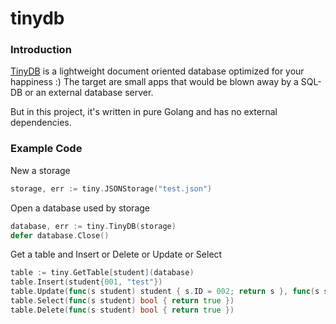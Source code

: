 # tinydb

### Introduction

[TinyDB](https://github.com/msiemens/tinydb) is a lightweight document oriented database optimized for your happiness :) The target are small apps that would be blown away by a SQL-DB or an external database server.

But in this project, it's written in pure Golang and has no external dependencies. 

### Example Code

New a storage
```Go
storage, err := tiny.JSONStorage("test.json")
```

Open a database used by storage
```Go
database, err := tiny.TinyDB(storage)
defer database.Close()
```

Get a table and Insert or Delete or Update or Select
```Go
table := tiny.GetTable[student](database)
table.Insert(student{001, "test"})
table.Update(func(s student) student { s.ID = 002; return s }, func(s student) bool { return true })
table.Select(func(s student) bool { return true })
table.Delete(func(s student) bool { return true })
```
